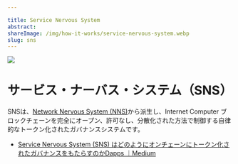 ```yaml
---

title: Service Nervous System
abstract:
shareImage: /img/how-it-works/service-nervous-system.webp
slug: sns
---
```

![](/img/how-it-works/service-nervous-system.webp)

# サービス・ナーバス・システム（SNS）

SNSは、[Network Nervous System (NNS)](/how-it-works/network-nervous-system-nns/)から派生し、Internet Computer ブロックチェーンを完全にオープン、許可なし、分散化された方法で制御する自律的なトークン化されたガバナンスシステムです。

- [Service Nervous System (SNS) はどのようにオンチェーンにトークン化されたガバナンスをもたらすのかDapps ｜Medium](https://medium.com/dfinity/how-the-service-nervous-system-sns-will-bring-tokenized-governance-to-on-chain-dapps-b74fb8364a5c)

<!---


![](/img/how-it-works/service-nervous-system.webp)

# Service Nervous System (SNS)

An SNS would derive from the [Network Nervous System (NNS)](/how-it-works/network-nervous-system-nns/) , the autonomous tokenized governance system that controls the Internet Computer blockchain in a completely open, permissionless, and decentralized manner.

* [How the Service Nervous System (SNS) Will Bring Tokenized Governance to On-Chain Dapps | Medium](https://medium.com/dfinity/how-the-service-nervous-system-sns-will-bring-tokenized-governance-to-on-chain-dapps-b74fb8364a5c)


-->

